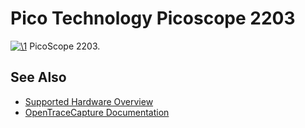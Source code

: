 # Pico Technology Picoscope 2203

[![\1](../../assets/hardware/general/\2)](./File:Picoscope_2203.png.html)
[](./File:Picoscope_2203.png.html "Enlarge")
PicoScope 2203.

## See Also
- [Supported Hardware Overview](../supported-hardware.md)
- [OpenTraceCapture Documentation](../../opentracecapture/overview.md)
